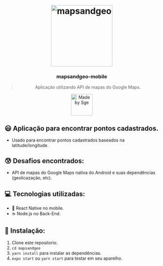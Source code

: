 <h1 align="center">
    <img alt="mapsandgeo" src="https://i.imgur.com/7J6yHR4.jpg" width="200" heigth="416" />
</h1>

<h3 align="center">
  mapsandgeo-mobile
</h3>

<blockquote align="center">Aplicação utilizando API de mapas do Google Maps.</blockquote>

<p align="center">
  <a href="http://sgeinformatica.com.br/">
    <img alt="Made by Sge" src="https://i.imgur.com/Dm7Xym9.png" width="70" heigth="20">
  </a>
</p>

## :smiley: Aplicação para encontrar pontos cadastrados.

- Usado para encontrar pontos cadastrados baseados na latitude/longitude.

## :cold_sweat: Desafios encontrados:

- API de mapas do Google Maps nativa do Android e suas dependências (geolicazação, etc).

## :computer: Tecnologias utilizadas:

- :iphone: React Native no mobile.
- ☕️ Node.js no Back-End.

## :dvd: Instalação:

1. Clone este repositorio.
2. `cd mapsandgeo`<br />
3. `yarn install` para instalar as dependências.<br />
4. `expo start` ou `yarn start` para testar em seu aparelho.<br />
